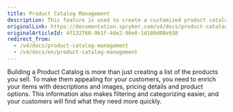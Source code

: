 ```yaml
---
title: Product Catalog Management
description: This feature is used to create a customized product catalog by adding descriptions and images, pricing details and product options.
originalLink: https://documentation.spryker.com/v4/docs/product-catalog-management
originalArticleId: 4f132768-9b1f-4de2-96e0-1d100d88e938
redirect_from:
  - /v4/docs/product-catalog-management
  - /v4/docs/en/product-catalog-management
---
```


Building a Product Catalog is more than just creating a list of the products you sell. To make them appealing for your customers, you need to enrich your items with descriptions and images, pricing details and product options. This information also makes filtering and categorizing easier, and your customers will find what they need more quickly.
